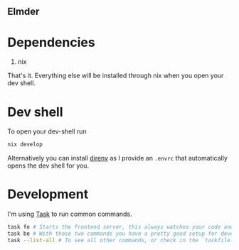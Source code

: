 Elmder
------

# Dependencies

1. nix

That's it.
Everything else will be installed through nix when you open your dev shell.

# Dev shell

To open your dev-shell run

```bash
nix develop
```

Alternatively you can install [direnv](https://github.com/direnv/direnv) as I provide an `.envrc` that automatically opens the dev shell for you.

# Development

I'm using [Task](https://taskfile.dev/) to run common commands.

```bash
task fe # Starts the frontend server, this always watches your code and does live updates
task be # With those two commands you have a pretty good setup for developing both backend and frontend
task --list-all # To see all other commands, or check in the `taskfile.yaml`s
```
